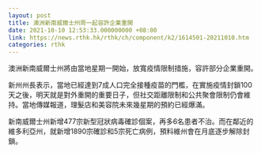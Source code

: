 ```yaml
---
layout: post
title: 澳洲新南威爾士州周一起容許企業重開
date: 2021-10-10 12:53:33.000000000 +08:00
link: https://news.rthk.hk/rthk/ch/component/k2/1614501-20211010.htm
categories: rthk
---
```


澳洲新南威爾士州將由當地星期一開始，放寬疫情限制措施，容許部分企業重開。

新州州長表示，當地已經達到7成人口完全接種疫苗的門檻，在實施疫情封鎖100天之後，明天就是對外重開的重要日子，但社交距離限制和公共聚會限制仍會維持。當地傳媒報道，理髮店和美容院未來幾星期的預約已經爆滿。

新南威爾士州新增477宗新型冠狀病毒確診個案，再多6名患者不治。而在鄰近的維多利亞州，就新增1890宗確診和5宗死亡病例，預料維州會在月底逐步解除封鎖。

